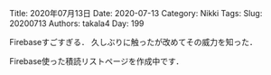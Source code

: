 ﻿Title: 2020年07月13日
Date: 2020-07-13
Category: Nikki
Tags: 
Slug: 20200713
Authors: takala4
Day: 199



Firebaseすごすぎる．
久しぶりに触ったが改めてその威力を知った．


Firebase使った積読リストページを作成中です．